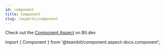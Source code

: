 ```yaml
---
id: component
title: Component
slug: /aspects/component
---
```


Check out the [Component Aspect](https://bit.dev/teambit/component/component) on Bit.dev

import { Component } from '@teambit/component.aspect-docs.component';

<Component />
